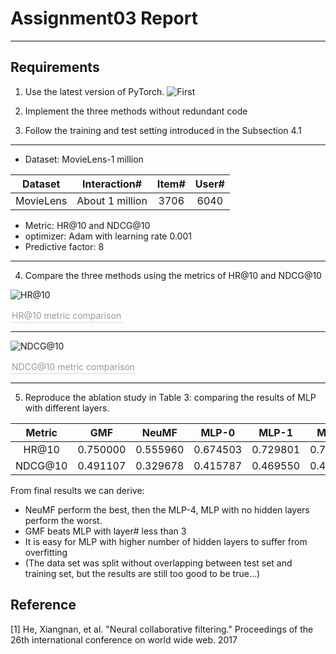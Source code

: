 # Assignment03 Report

---

## Requirements

1. Use the latest version of PyTorch.
![First](<UBNGJ}FO(7ASIT9ARE1YQOF.png>)
2. Implement the three methods without redundant code

3. Follow the training and test setting introduced in the Subsection 4.1

---


* Dataset: MovieLens-1 million

| Dataset | Interaction# | Item# | User# |  
|:--:|:--:|:--:|:--:|  
| MovieLens | About 1 million | 3706 | 6040 |  

* Metric: HR@10 and NDCG@10
* optimizer: Adam with learning rate 0.001
* Predictive factor: 8

---

4. Compare the three methods using the metrics of HR@10 and NDCG@10

![HR@10](image.png)

<div style="color:orange; border-bottom: 1px solid #d9d9d9; display: inline-block; color: #999; padding: 2px;">  
        HR@10 metric comparison
    </div> 

---

![NDCG@10](image-1.png)

<div style="color:orange; border-bottom: 1px solid #d9d9d9; display: inline-block; color: #999; padding: 2px;">  
        NDCG@10 metric comparison
    </div> 

---

5. Reproduce the ablation study in Table 3: comparing the results of MLP with different layers.

| Metric | GMF | NeuMF | MLP-0 | MLP-1| MLP-2 | MLP-3 | MLP-4 |  
| :--: | :--: | :--: | :--: | :--: | :--: | :--: | :--: |  
| HR@10 | 0.750000 | 0.555960 | 0.674503 | 0.729801 | 0.743046 | 0.757781 | 0.770861 |  
| NDCG@10 | 0.491107 | 0.329678 | 0.415787 | 0.469550 | 0.487267 | 0.496092 | 0.509181 |

From final results we can derive:

* NeuMF perform the best, then the MLP-4, MLP with no hidden layers perform the worst.
* GMF beats MLP with layer# less than 3
* It is easy for MLP with higher number of hidden layers to suffer from overfitting
* (The data set was split without overlapping between test set and training set, but the results are still too good to be true...)

## Reference

[1] He, Xiangnan, et al. "Neural collaborative filtering." Proceedings of the 26th international conference on
world wide web. 2017
